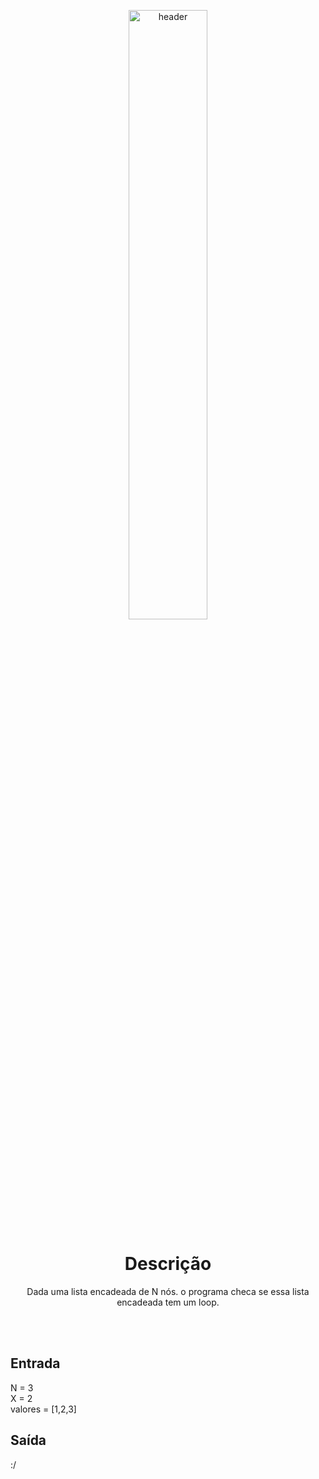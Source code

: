 <p align="center">
  <img src="https://www.flyshopbrasil.com.br/wp-content/uploads/2018/01/loooop.png" alt="header" width="50%" height="50%"/>
</p>


<h1 align="center">Descrição</h1>

<p align="center">
Dada uma lista encadeada de N nós. o programa checa se essa lista encadeada tem um loop.
</p>

<br> <br>
## Entrada
N = 3 <br>
X = 2 <br>
valores = [1,2,3] <br>

## Saída
:/
